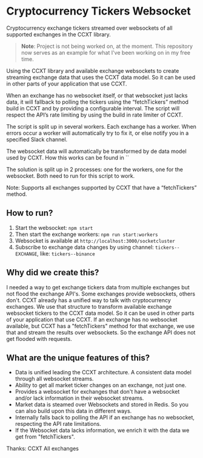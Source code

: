 # Cryptocurrency Tickers Websocket
Cryptocurrency exchange tickers streamed over websockets of all supported exchanges in the CCXT library.

> **Note**: Project is not being worked on, at the moment. This repository now serves as an example for what I've been working on in my free time.

Using the CCXT library and available exchange websockets to create streaming exchange data that uses the CCXT data model. So it can be used in other parts of your application that use CCXT.

When an exchange has no websocket itself, or that websocket just lacks data, it will fallback to polling the tickers using the “fetchTickers” method build in CCXT and by providing a configurable interval. The script will respect the API’s rate limiting by using the build in rate limiter of CCXT.

The script is split up in several workers. Each exchange has a worker. When errors occur a worker will automatically try to fix it, or else notify you in a specified Slack channel.

The websocket data will automatically be transformed by de data model used by CCXT. How this works can be found in ``

The solution is split up in 2 processes: one for the workers, one for the websocket. Both need to run for this script to work.

Note: Supports all exchanges supported by CCXT that have a “fetchTickers” method.

## How to run?
1. Start the websocket: `npm start`
2. Then start the exchange workers: `npm run start:workers`
3. Websocket is available at `http://localhost:3000/socketcluster`
4. Subscribe to exchange data changes by using channel: `tickers--EXCHANGE`, like: `tickers--binance`

## Why did we create this?
I needed a way to get exchange tickers data from multiple exchanges but not flood the exchange API's. Some exchanges provide websockets, others don't. CCXT already has a unified way to talk with cryptocurrency exchanges. We use that structure to transform available exchange websocket tickers to the CCXT data model. So it can be used in other parts of your application that use CCXT.
If an exchange has no websocket available, but CCXT has a "fetchTickers" method for that exchange, we use that and stream the results over websockets. So the exchange API does not get flooded with requests.

## What are the unique features of this?
- Data is unified leading the CCXT architecture. A consistent data model through all websocket streams.
- Ability to get all market ticker changes on an exchange, not just one.
- Provides a websocket for exchanges that don't have a websocket and/or lack information in their websocket streams.
- Market data is steamed over Websockets and stored in Redis. So you can also build upon this data in different ways.
- Internally falls back to polling the API if an exchange has no websocket, respecting the API rate limitations.
- If the Websocket data lacks information, we enrich it with the data we get from "fetchTickers".

Thanks:
CCXT
All exchanges
